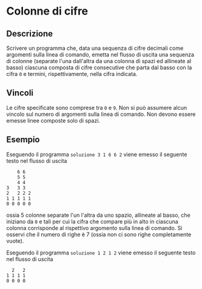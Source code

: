 Colonne di cifre
================

Descrizione
-----------

Scrivere un programma che, data una sequenza di cifre decimali come argomenti
sulla linea di comando, emetta nel flusso di uscita una sequenza di colonne
(separate l'una dall'altra da una colonna di spazi ed allineate al basso)
ciascuna composta di cifre consecutive che parta dal basso con la cifra `0` e
termini, rispettivamente, nella cifra indicata.


Vincoli
-------

Le cifre specificate sono comprese tra `0` e `9`. Non si può assumere alcun
vincolo sul numero di argomenti sulla linea di comando. Non devono essere emesse
linee composte solo di spazi.


Esempio
-------

Eseguendo il programma `soluzione 3 1 6 6 2` viene emesso il seguente testo nel
flusso di uscita

        6 6
        5 5
        4 4
    3   3 3
    2   2 2 2
    1 1 1 1 1
    0 0 0 0 0

ossia 5 colonne separate l'un l'altra da uno spazio, allineate al basso, che
iniziano da `0` e tali per cui la cifra che compare più in alto in ciascuna
colonna corrisponde al rispettivo argomento sulla linea di comando. Si osservi
che il numero di righe è 7 (ossia non ci sono righe completamente vuote).

Eseguendo il programma `soluzione 1 2 1 2` viene emesso il seguente testo nel
flusso di uscita

      2   2
    1 1 1 1
    0 0 0 0
